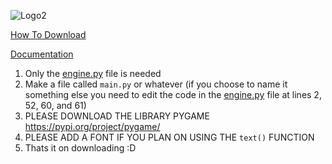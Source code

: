 ![Logo2](https://user-images.githubusercontent.com/70321204/235853173-d2dae64b-5d2c-417e-9466-6a4b5eacabcb.png)

[How To Download](https://github.com/Dragon-Chicken/Basilisk/wiki/HOW-DO-DOWNLOAD)

[Documentation](https://github.com/Dragon-Chicken/DragonEngine/wiki)

1. Only the [engine.py](https://github.com/Dragon-Chicken/DragonEngine/blob/main/engine.py) file is needed
2. Make a file called `main.py` or whatever (if you choose to name it something else you need to edit the code in the [engine.py](https://github.com/Dragon-Chicken/DragonEngine/blob/main/engine.py) file at lines 2, 52, 60, and 61)
3. PLEASE DOWNLOAD THE LIBRARY PYGAME https://pypi.org/project/pygame/
4. PLEASE ADD A FONT IF YOU PLAN ON USING THE `text()` FUNCTION
5. Thats it on downloading :D
